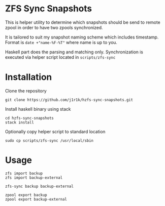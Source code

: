 # ZFS Sync Snapshots

This is helper utility to determine which snapshots should be send to remote zpool in order to have two zpools synchronized.

It is tailored to suit my snapshot naming scheme which includes timestamp. Format is `date +"name-%F-%T"` where name is up to you.

Haskell part does the parsing and matching only. Synchronization is executed via helper script located in `scripts/zfs-sync`

# Installation

Clone the repository

```
git clone https://github.com/j1r1k/hzfs-sync-snapshots.git
```

Install haskell binary using stack
```
cd hzfs-sync-snapshots
stack install
```

Optionally copy helper script to standard location
```
sudo cp scripts/zfs-sync /usr/local/sbin
```

# Usage
```
zfs import backup
zfs import backup-external

zfs-sync backup backup-external

zpool export backup
zpool export backup-external
```
